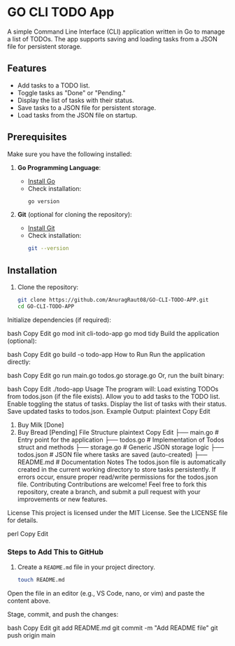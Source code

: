 # GO CLI TODO App

A simple Command Line Interface (CLI) application written in Go to manage a list of TODOs. The app supports saving and loading tasks from a JSON file for persistent storage.

## Features

- Add tasks to a TODO list.
- Toggle tasks as "Done" or "Pending."
- Display the list of tasks with their status.
- Save tasks to a JSON file for persistent storage.
- Load tasks from the JSON file on startup.

## Prerequisites

Make sure you have the following installed:

1. **Go Programming Language**:
   - [Install Go](https://go.dev/dl/)
   - Check installation:
     ```bash
     go version
     ```

2. **Git** (optional for cloning the repository):
   - [Install Git](https://git-scm.com/)
   - Check installation:
     ```bash
     git --version
     ```

## Installation

1. Clone the repository:
   ```bash
   git clone https://github.com/AnuragRaut08/GO-CLI-TODO-APP.git
   cd GO-CLI-TODO-APP
Initialize dependencies (if required):

bash
Copy
Edit
go mod init cli-todo-app
go mod tidy
Build the application (optional):

bash
Copy
Edit
go build -o todo-app
How to Run
Run the application directly:

bash
Copy
Edit
go run main.go todos.go storage.go
Or, run the built binary:

bash
Copy
Edit
./todo-app
Usage
The program will:
Load existing TODOs from todos.json (if the file exists).
Allow you to add tasks to the TODO list.
Enable toggling the status of tasks.
Display the list of tasks with their status.
Save updated tasks to todos.json.
Example Output:
plaintext
Copy
Edit
1. Buy Milk [Done]
2. Buy Bread [Pending]
File Structure
plaintext
Copy
Edit
├── main.go          # Entry point for the application
├── todos.go         # Implementation of Todos struct and methods
├── storage.go       # Generic JSON storage logic
├── todos.json       # JSON file where tasks are saved (auto-created)
├── README.md        # Documentation
Notes
The todos.json file is automatically created in the current working directory to store tasks persistently.
If errors occur, ensure proper read/write permissions for the todos.json file.
Contributing
Contributions are welcome!
Feel free to fork this repository, create a branch, and submit a pull request with your improvements or new features.

License
This project is licensed under the MIT License. See the LICENSE file for details.

perl
Copy
Edit

### Steps to Add This to GitHub

1. Create a `README.md` file in your project directory.
   ```bash
   touch README.md
Open the file in an editor (e.g., VS Code, nano, or vim) and paste the content above.

Stage, commit, and push the changes:

bash
Copy
Edit
git add README.md
git commit -m "Add README file"
git push origin main
